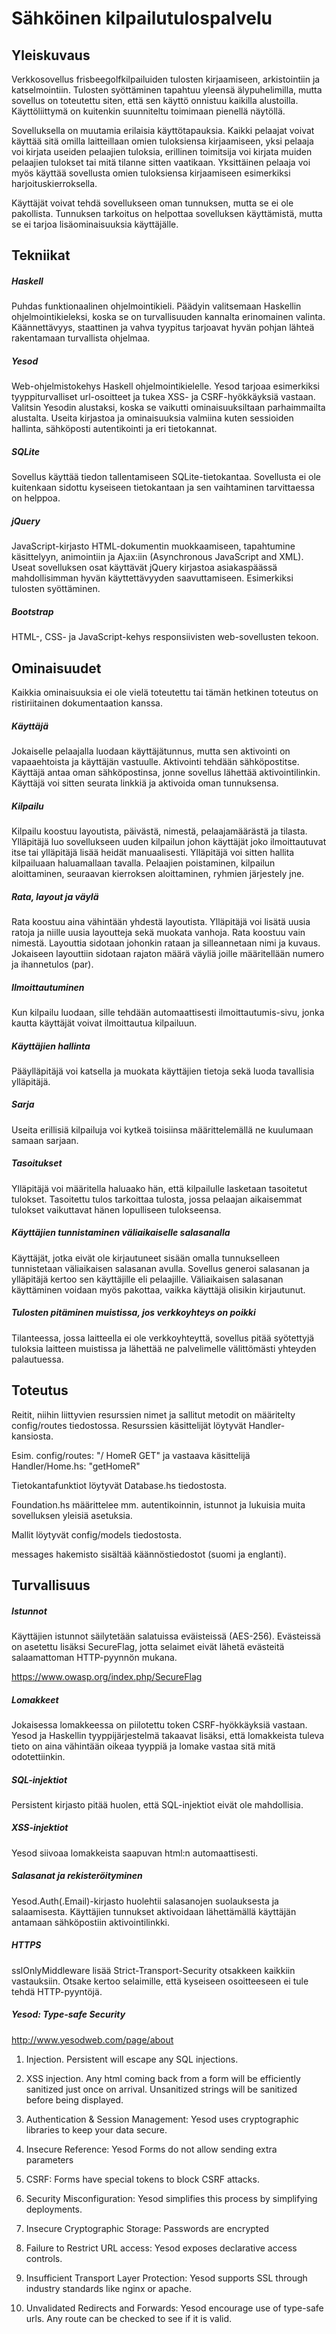 Sähköinen kilpailutulospalvelu
==============================

Yleiskuvaus
-----------

Verkkosovellus frisbeegolfkilpailuiden tulosten kirjaamiseen, arkistointiin ja katselmointiin. Tulosten syöttäminen tapahtuu yleensä älypuhelimilla, mutta sovellus on toteutettu siten, että sen käyttö onnistuu kaikilla alustoilla. Käyttöliittymä on kuitenkin suunniteltu toimimaan pienellä näytöllä.

Sovelluksella on muutamia erilaisia käyttötapauksia. Kaikki pelaajat voivat käyttää sitä omilla laitteillaan omien tuloksiensa kirjaamiseen, yksi pelaaja voi kirjata useiden pelaajien tuloksia, erillinen toimitsija voi kirjata muiden pelaajien tulokset tai mitä tilanne sitten vaatikaan. Yksittäinen pelaaja voi myös käyttää sovellusta omien tuloksiensa kirjaamiseen esimerkiksi harjoituskierroksella.

Käyttäjät voivat tehdä sovellukseen oman tunnuksen, mutta se ei ole pakollista. Tunnuksen tarkoitus on helpottaa sovelluksen käyttämistä, mutta se ei tarjoa lisäominaisuuksia käyttäjälle.

Tekniikat
---------

##### Haskell
Puhdas funktionaalinen ohjelmointikieli. Päädyin valitsemaan Haskellin ohjelmointikieleksi, koska se on turvallisuuden kannalta erinomainen valinta. Käännettävyys, staattinen ja vahva tyypitus tarjoavat hyvän pohjan lähteä rakentamaan turvallista ohjelmaa.

##### Yesod
Web-ohjelmistokehys Haskell ohjelmointikielelle. Yesod tarjoaa esimerkiksi tyyppiturvalliset url-osoitteet ja tukea XSS- ja CSRF-hyökkäyksiä vastaan. Valitsin Yesodin alustaksi, koska se vaikutti ominaisuuksiltaan parhaimmailta alustalta. Useita kirjastoa ja ominaisuuksia valmiina kuten sessioiden hallinta, sähköposti autentikointi ja eri tietokannat.

##### SQLite
Sovellus käyttää tiedon tallentamiseen SQLite-tietokantaa. Sovellusta ei ole kuitenkaan sidottu kyseiseen tietokantaan ja sen vaihtaminen tarvittaessa on helppoa.

##### jQuery
JavaScript-kirjasto HTML-dokumentin muokkaamiseen, tapahtumine käsittelyyn, animointiin ja Ajax:iin (Asynchronous JavaScript and XML). Useat sovelluksen osat käyttävät jQuery kirjastoa asiakaspäässä mahdollisimman hyvän käyttettävyyden saavuttamiseen. Esimerkiksi tulosten syöttäminen.

##### Bootstrap
HTML-, CSS- ja JavaScript-kehys responsiivisten web-sovellusten tekoon.


Ominaisuudet
------------
Kaikkia ominaisuuksia ei ole vielä toteutettu tai tämän hetkinen toteutus on ristiriitainen dokumentaation kanssa.

##### Käyttäjä
Jokaiselle pelaajalla luodaan käyttäjätunnus, mutta sen aktivointi on vapaaehtoista ja käyttäjän vastuulle. Aktivointi tehdään sähköpostitse. Käyttäjä antaa oman sähköpostinsa, jonne sovellus lähettää aktivointilinkin. Käyttäjä voi sitten seurata linkkiä ja aktivoida oman tunnuksensa.

##### Kilpailu
Kilpailu koostuu layoutista, päivästä, nimestä, pelaajamäärästä ja tilasta. Ylläpitäjä luo sovellukseen uuden kilpailun johon käyttäjät joko ilmoittautuvat itse tai ylläpitäjä lisää heidät manuaalisesti. Ylläpitäjä voi sitten hallita kilpailuaan haluamallaan tavalla. Pelaajien poistaminen, kilpailun aloittaminen, seuraavan kierroksen aloittaminen, ryhmien järjestely jne.

##### Rata, layout ja väylä
Rata koostuu aina vähintään yhdestä layoutista. Ylläpitäjä voi lisätä uusia ratoja ja niille uusia layoutteja sekä muokata vanhoja. Rata koostuu vain nimestä. Layouttia sidotaan johonkin rataan ja silleannetaan nimi ja kuvaus. Jokaiseen layouttiin sidotaan rajaton määrä väyliä joille määritellään numero ja ihannetulos (par).

##### Ilmoittautuminen
Kun kilpailu luodaan, sille tehdään automaattisesti ilmoittautumis-sivu, jonka kautta käyttäjät voivat ilmoittautua kilpailuun.

##### Käyttäjien hallinta
Pääylläpitäjä voi katsella ja muokata käyttäjien tietoja sekä luoda tavallisia ylläpitäjä.

##### Sarja
Useita erillisiä kilpailuja voi kytkeä toisiinsa määrittelemällä ne kuulumaan samaan sarjaan.

##### Tasoitukset
Ylläpitäjä voi määritella haluaako hän, että kilpailulle lasketaan tasoitetut tulokset. Tasoitettu tulos tarkoittaa tulosta, jossa pelaajan aikaisemmat tulokset vaikuttavat hänen lopulliseen tulokseensa.

##### Käyttäjien tunnistaminen väliaikaiselle salasanalla
Käyttäjät, jotka eivät ole kirjautuneet sisään omalla tunnukselleen tunnistetaan väliaikaisen salasanan avulla. Sovellus generoi salasanan ja ylläpitäjä kertoo sen käyttäjille eli pelaajille. Väliaikaisen salasanan käyttäminen voidaan myös pakottaa, vaikka käyttäjä olisikin kirjautunut.

##### Tulosten pitäminen muistissa, jos verkkoyhteys on poikki
Tilanteessa, jossa laitteella ei ole verkkoyhteyttä, sovellus pitää syötettyjä tuloksia laitteen muistissa ja lähettää ne palvelimelle välittömästi yhteyden palautuessa.

Toteutus
---------

Reitit, niihin liittyvien resurssien nimet ja sallitut metodit on määritelty config/routes tiedostossa. Resurssien käsittelijät löytyvät Handler-kansiosta.

Esim. config/routes: "/ HomeR GET" ja vastaava käsittelijä Handler/Home.hs: "getHomeR"

Tietokantafunktiot löytyvät Database.hs tiedostosta.

Foundation.hs määrittelee mm. autentikoinnin, istunnot ja lukuisia muita sovelluksen yleisiä asetuksia.

Mallit löytyvät config/models tiedostosta.

messages hakemisto sisältää käännöstiedostot (suomi ja englanti).

Turvallisuus
------------

##### Istunnot

Käyttäjien istunnot säilytetään salatuissa eväisteissä (AES-256). Evästeissä on asetettu lisäksi SecureFlag, jotta selaimet eivät lähetä evästeitä salaamattoman HTTP-pyynnön mukana.

https://www.owasp.org/index.php/SecureFlag

##### Lomakkeet

Jokaisessa lomakkeessa on piilotettu token CSRF-hyökkäyksiä vastaan. Yesod ja Haskellin tyyppijärjestelmä takaavat lisäksi, että lomakkeista tuleva tieto on aina vähintään oikeaa tyyppiä ja lomake vastaa sitä mitä odotettiinkin.

##### SQL-injektiot

Persistent kirjasto pitää huolen, että SQL-injektiot eivät ole mahdollisia.

##### XSS-injektiot

Yesod siivoaa lomakkeista saapuvan html:n automaattisesti.

##### Salasanat ja rekisteröityminen

Yesod.Auth(.Email)-kirjasto huolehtii salasanojen suolauksesta ja salaamisesta. Käyttäjien tunnukset aktivoidaan lähettämällä käyttäjän antamaan sähköpostiin aktivointilinkki.

##### HTTPS

sslOnlyMiddleware lisää Strict-Transport-Security otsakkeen kaikkiin vastauksiin. Otsake kertoo selaimille, että kyseiseen osoitteeseen ei tule tehdä HTTP-pyyntöjä.

##### Yesod: Type-safe Security

http://www.yesodweb.com/page/about

1. Injection. Persistent will escape any SQL injections.

2. XSS injection. Any html coming back from a form will be efficiently sanitized just once on arrival. Unsanitized strings will be sanitized before being displayed.

3. Authentication & Session Management: Yesod uses cryptographic libraries to keep your data secure.

4. Insecure Reference: Yesod Forms do not allow sending extra parameters

5. CSRF: Forms have special tokens to block CSRF attacks.

6. Security Misconfiguration: Yesod simplifies this process by simplifying deployments.

7. Insecure Cryptographic Storage: Passwords are encrypted

8. Failure to Restrict URL access: Yesod exposes declarative access controls.

9. Insufficient Transport Layer Protection: Yesod supports SSL through industry standards like nginx or apache.

10. Unvalidated Redirects and Forwards: Yesod encourage use of type-safe urls. Any route can be checked to see if it is valid.
